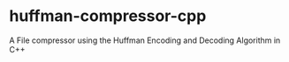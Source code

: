 # huffman-compressor-cpp
A File compressor using the Huffman Encoding and Decoding Algorithm in C++
